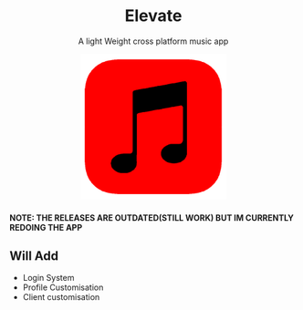 <h1 align="center">Elevate</h1>
<p align="center">A light Weight cross platform music app </p>

<p align="center">
  <img src="logo.png" alt="Elevate-Logo" width="256" height="256">
</p>



#### NOTE: THE RELEASES ARE OUTDATED(STILL WORK) BUT IM CURRENTLY REDOING THE APP


## Will Add

- Login System
- Profile Customisation
- Client customisation
